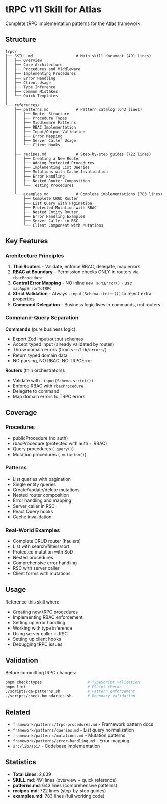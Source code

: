 # tRPC v11 Skill for Atlas

Complete tRPC implementation patterns for the Atlas framework.

## Structure

```
trpc/
├── SKILL.md                   # Main skill document (491 lines)
│   ├── Overview
│   ├── Core Architecture
│   ├── Procedures and Middleware
│   ├── Implementing Procedures
│   ├── Error Handling
│   ├── Client Usage
│   ├── Type Inference
│   ├── Common Mistakes
│   └── Quick Templates
│
└── references/
    ├── patterns.md            # Pattern catalog (643 lines)
    │   ├── Router Structure
    │   ├── Procedure Types
    │   ├── Middleware Patterns
    │   ├── RBAC Implementation
    │   ├── Input/Output Validation
    │   ├── Error Mapping
    │   ├── Server Caller Usage
    │   └── Client Hooks
    │
    ├── recipes.md             # Step-by-step guides (722 lines)
    │   ├── Creating a New Router
    │   ├── Adding Protected Procedures
    │   ├── Implementing List Queries
    │   ├── Mutations with Cache Invalidation
    │   ├── Error Handling
    │   ├── Nested Router Composition
    │   └── Testing Procedures
    │
    └── examples.md            # Complete implementations (783 lines)
        ├── Complete CRUD Router
        ├── List Query with Pagination
        ├── Protected Mutation with RBAC
        ├── Nested Entity Router
        ├── Error Handling Examples
        ├── Server Caller in RSC
        └── Client Component with Mutations
```

## Key Features

### Architecture Principles

1. **Thin Routers** - Validate, enforce RBAC, delegate, map errors
2. **RBAC at Boundary** - Permission checks ONLY in routers via `rbacProcedure`
3. **Central Error Mapping** - NO inline `new TRPCError()` - use `mapAppErrorToTRPC`
4. **Strict Validation** - Always `.input(Schema.strict())` to reject extra properties
5. **Command Delegation** - Business logic lives in commands, not routers

### Command-Query Separation

**Commands** (pure business logic):

- Export Zod input/output schemas
- Accept typed input (already validated by router)
- Throw domain errors (from `src/lib/errors/`)
- Return typed domain data
- NO parsing, NO RBAC, NO TRPCError

**Routers** (thin orchestrators):

- Validate with `.input(Schema.strict())`
- Enforce RBAC with `rbacProcedure`
- Delegate to command
- Map domain errors to TRPC errors

## Coverage

### Procedures

- publicProcedure (no auth)
- rbacProcedure (protected with auth + RBAC)
- Query procedures (`.query()`)
- Mutation procedures (`.mutation()`)

### Patterns

- List queries with pagination
- Single entity queries
- Create/update/delete mutations
- Nested router composition
- Error handling and mapping
- Server caller in RSC
- React Query hooks
- Cache invalidation

### Real-World Examples

- Complete CRUD router (haulers)
- List with search/filters/sort
- Protected mutation with SoD
- Nested procedures
- Comprehensive error handling
- RSC with server caller
- Client forms with mutations

## Usage

Reference this skill when:

- Creating new tRPC procedures
- Implementing RBAC enforcement
- Setting up error handling
- Working with type inference
- Using server caller in RSC
- Setting up client hooks
- Debugging tRPC issues

## Validation

Before committing tRPC changes:

```bash
pnpm check:types                    # TypeScript validation
pnpm lint                           # ESLint checks
./scripts/qa-patterns.sh            # Pattern enforcement
./scripts/check-boundaries.sh       # Boundary validation
```

## Related

- `framework/patterns/trpc-procedures.md` - Framework pattern docs
- `framework/patterns/queries.md` - List query normalization
- `framework/patterns/mutations.md` - Mutation patterns
- `framework/patterns/error-handling.md` - Error mapping
- `src/lib/api/` - Codebase implementation

## Statistics

- **Total Lines**: 2,639
- **SKILL.md**: 491 lines (overview + quick reference)
- **patterns.md**: 643 lines (comprehensive patterns)
- **recipes.md**: 722 lines (step-by-step guides)
- **examples.md**: 783 lines (full working code)
